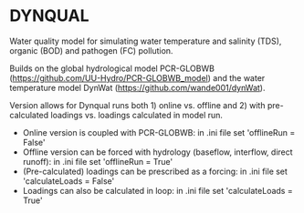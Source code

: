 # DYNQUAL
Water quality model for simulating water temperature and salinity (TDS), organic (BOD) and pathogen (FC) pollution.

Builds on the global hydrological model PCR-GLOBWB (https://github.com/UU-Hydro/PCR-GLOBWB_model) and the water temperature model DynWat (https://github.com/wande001/dynWat).

Version allows for Dynqual runs both 1) online vs. offline and 2) with pre-calculated loadings vs. loadings calculated in model run.
- Online version is coupled with PCR-GLOBWB: in .ini file set 'offlineRun = False'
- Offline version can be forced with hydrology (baseflow, interflow, direct runoff): in .ini file set 'offlineRun = True'
- (Pre-calculated) loadings can be prescribed as a forcing: in .ini file set 'calculateLoads = False'
- Loadings can also be calculated in loop: in .ini file set 'calculateLoads = True'
